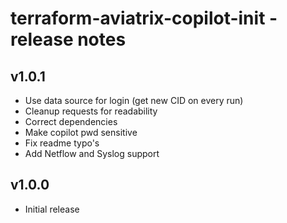 # terraform-aviatrix-copilot-init - release notes

## v1.0.1
- Use data source for login (get new CID on every run)
- Cleanup requests for readability
- Correct dependencies
- Make copilot pwd sensitive
- Fix readme typo's
- Add Netflow and Syslog support

## v1.0.0
- Initial release